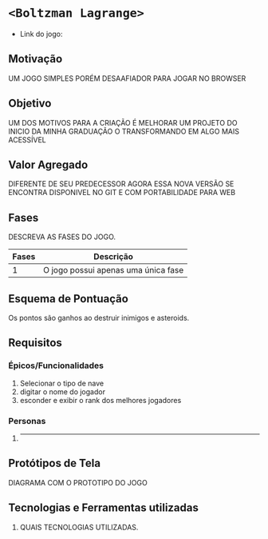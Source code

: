 # `<Boltzman Lagrange>`

* Link do jogo:

## Motivação

UM JOGO SIMPLES PORÉM DESAAFIADOR PARA JOGAR NO BROWSER

## Objetivo

UM DOS MOTIVOS PARA A CRIAÇÃO É MELHORAR UM PROJETO DO INICIO DA MINHA GRADUAÇÃO O TRANSFORMANDO EM ALGO MAIS ACESSÍVEL 

## Valor Agregado

DIFERENTE DE SEU PREDECESSOR AGORA ESSA NOVA VERSÃO SE ENCONTRA DISPONIVEL NO GIT E COM PORTABILIDADE PARA WEB

## Fases

DESCREVA AS FASES DO JOGO.

| Fases |                 Descrição                      |
| ----- | ---------------------------------------------- |
| 1     | O jogo possui apenas uma única fase            |

## Esquema de Pontuação

Os pontos são ganhos ao destruir inimigos e asteroids.


## Requisitos

### Épicos/Funcionalidades

1. Selecionar o tipo de nave
2. digitar o nome do jogador
3. esconder e exibir o rank dos melhores jogadores

### Personas

1. ****

## Protótipos de Tela

DIAGRAMA COM O PROTOTIPO DO JOGO

## Tecnologias e Ferramentas utilizadas

1. QUAIS TECNOLOGIAS UTILIZADAS.
